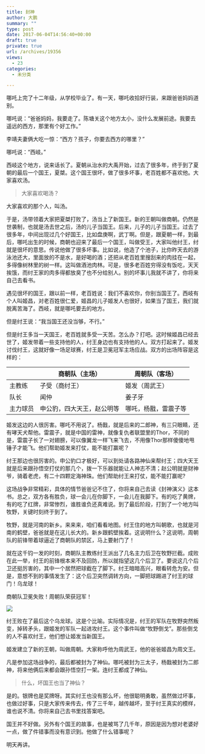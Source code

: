 ```yaml
---
title: 封神
author: 大鹏
summary: ""
type: post
date: 2017-06-04T14:56:40+00:00
draft: true
private: true
url: /archives/19356
views:
  - 23
categories:
  - 未分类

---
```

哪吒上完了十二年级，从学校毕业了。有一天，哪吒收拾好行装，来跟爸爸妈妈道别。

哪吒说：“爸爸妈妈，我要走了。陈塘关这个地方太小，没什么发展前途。我要去遥远的西方，那里有个好工作。”

李靖夫妻俩大吃一惊：“西方？孩子，你要去西方的哪里？”

哪吒说：“西岐。”

西岐这个地方，说来话长了。夏朝从治水的大禹开始，过去了很多年，终于到了夏朝的最后一个国王，夏桀。这个国王很坏，做了很多坏事，老百姓都不喜欢他。大家喜欢汤。

> 大家喜欢喝汤？

大家喜欢的那个人，叫汤。

于是，汤带领着大家把夏桀打败了，汤当上了新国王。新的王朝叫做商朝。仍然是世袭制，也就是汤去世之后，汤的儿子当国王。后来，儿子的儿子当国王。过去了很多年，中间出现过几个好国王，比如盘庚啊，武丁啊。但是，跟夏朝一样，到最后，哪吒出生的时候，商朝也迎来了最后一个国王，叫做受王，大家叫他纣王，纣就是很坏的意思。传说他做了很多坏事。比如说，他造了个池子，比你昨天去的游泳池还大，里面放的不是水，是好喝的酒；还把从老百姓里搜刮来的肉挂在一起，多得像树林里的树一样。这叫做酒池肉林。可是，很多老百姓穷得没有饭吃，天天挨饿，而纣王家的肉多得都放臭了也不分给别人。别的坏事儿我就不讲了，你将来自己去看书。

遇见很坏的国王，跟以前一样，老百姓说：我们不喜欢你，你别当国王了。西岐有个人叫姬昌，对老百姓很仁爱，姬昌的儿子姬发人也很好，如果当了国王，我们就脱离苦海了。西岐，就是哪吒要去的地方。

但是纣王说：“我当国王还没当够，不行。”

但是纣王多当一天国王，老百姓就多受一天苦。怎么办？打吧。这时候姬昌已经去世了，姬发带着一些支持他的人，纣王身边也有支持他的人。双方打起来了。姬发讨伐纣王，这就好像一场足球赛，纣王是卫冕冠军主场应战。双方的出场阵容是这样的：

|      | 商朝队（主场）       | 周朝队（客场）    |
| ---- | ------------- | ---------- |
| 主教练  | 子受（商纣王）       | 姬发（周武王）    |
| 队长   | 闻仲            | 姜子牙        |
| 主力球员 | 申公豹，四大天王，赵公明等 | 哪吒，杨戬，雷震子等 |

姬发这边的人很厉害。哪吒不用说了。杨戬，就是后来的二郎神，有三只眼睛，还有哮天犬帮他。雷震子，就是中国的雷神，就像复仇者联盟里的Thor，不同的是，雷震子长了一对翅膀，可以像翼龙一样飞来飞去，不用像Thor那样傻傻地甩锤子才能飞。他们帮助姬发来打仗，能不能打赢呢？

纣王那边也很厉害的。申公豹口才极好，可以到处请各路神仙来帮纣王；四大天王就是后来跟孙悟空打仗的那几个，拨一下乐器就能让人神志不清；赵公明就是财神爷，骑着老虎，有二十四颗定海神珠。他们帮助纣王来打仗，能不能打赢呢?

这场战争非常精彩，具体的情节爸爸记不住了，你将来自己去读《封神演义》这本书。总之，双方各有胜负，球一会儿在你脚下，一会儿在我脚下。有的吃了黄牌，有的吃了红牌，非常惨烈，谁胜谁负还真难说。到了最后阶段，打到了一个地方叫牧野，关键时刻终于到了。

牧野，就是河南的新乡。来来来，咱们看看地图。纣王住的地方叫朝歌，也就是河南的鹤壁，爸爸就是在这儿长大的。新乡跟鹤壁挨着。这说明什么？这说明，周朝队的前锋带着球逼近了商朝队的禁区，马上要射门了！

就在这千钧一发的时刻，商朝队主教练纣王派出了几名主力后卫在牧野拦截。成败在此一举，纣王的前锋根本来不及回防，所以就指望这几个后卫了。要说这几个后卫还挺厉害的，其中一个居然把球截在了脚下。纣王暗暗高兴，眼看转危为安。但是，意想不到的事情发生了：这个后卫突然调转方向，一脚把球踢进了纣王的球门！乌龙球！

商朝队卫冕失败！周朝队荣获冠军！

![][1]

纣王败在了最后这个乌龙球。这是个比喻。实际情况是，纣王的军队在牧野突然叛变，掉转矛头，跟姬发的军队一起进攻纣王。这个事件叫做“牧野倒戈”。那些倒戈的人不喜欢纣王，他们想让姬发当新国王。

姬发建立了新的王朝，叫做周朝。大家称呼他为周武王，他的爸爸姬昌为周文王。

凡是参加这场战争的，最后都被封为了神仙。哪吒被封为三太子，杨戬被封为二郎神，将来他俩后来都会跟孙悟空打一架。连纣王都成了神仙。

> 什么，坏国王也当了神仙？

是的。银牌也是奖牌呀。其实纣王也没有那么坏，他很聪明勇敢，虽然做过坏事，也做过好事，只是大家传来传去，传了三千年，越传越坏，至于纣王真实的模样，谁也说不清。你将来自己去书里找答案吧。

国王并不好做。另外有个国王的故事，也是被骂了几千年，原因是因为想对老婆好一点，做了件错事而没有意识到。他做了什么错事呢？

明天再讲。

 [1]: http://p0.ifengimg.com/pmop/2016/1222/91D1F1F567E7AA6FE8A837B43FFC0E855F0AF49D_size61_w500_h419.jpeg
